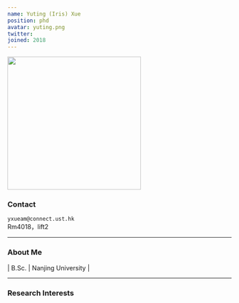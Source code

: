 ```yaml
---
name: Yuting (Iris) Xue
position: phd
avatar: yuting.png
twitter:
joined: 2018
---
```


<img width="300" src="{{site.baseurl}}/images/people/{{page.avatar}}" data-action="zoom">

### Contact

<i class="fa fa-envelope-o"></i>  `yxueam@connect.ust.hk`<br>
<i class="fa fa-building"></i> Rm4018，lift2 <br>

<hr>

### About Me 

| B.Sc. | Nanjing University |

<hr>

### Research Interests

